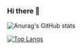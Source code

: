 ### Hi there 👋
![Anurag's GitHub stats](https://github-readme-stats.vercel.app/api?username=spinoza&show_icons=true&theme=radical)

[![Top Langs](https://github-readme-stats.vercel.app/api/top-langs/?username=SPINOZA&size_weight=0.5&count_weight=0.5)](https://github.com/anuraghazra/github-readme-stats)
